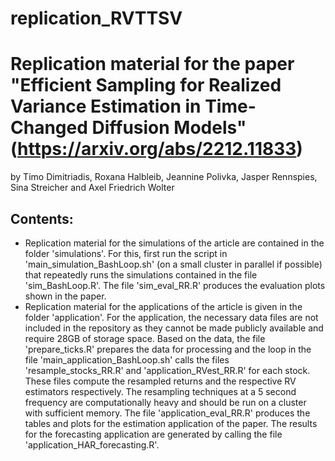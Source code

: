 # replication_RVTTSV
Replication material for the paper "Efficient Sampling for Realized Variance Estimation in Time-Changed Diffusion Models" (https://arxiv.org/abs/2212.11833)
================
by Timo Dimitriadis, Roxana Halbleib, Jeannine Polivka, Jasper Rennspies, Sina Streicher and 	Axel Friedrich Wolter

## Contents:

- Replication material for the simulations of the article are contained in the folder 'simulations'. For this, first run the script in 'main_simulation_BashLoop.sh' (on a small cluster in parallel if possible) that repeatedly runs the simulations contained in the file 'sim_BashLoop.R'. The file 'sim_eval_RR.R' produces the evaluation plots shown in the paper.
- Replication material for the applications of the article is given in the folder 'application'. For the application, the necessary data files are not included in the repository as they cannot be made publicly available and require 28GB of storage space. Based on the data, the file 'prepare_ticks.R' prepares the data for processing and the loop in the file 'main_application_BashLoop.sh' calls the files 'resample_stocks_RR.R' and 'application_RVest_RR.R' for each stock. These files compute the resampled returns and the respective RV estimators respectively. The resampling techniques at a 5 second frequency are computationally heavy and should be run on a cluster with sufficient memory. The file 'application_eval_RR.R' produces the tables and plots for the estimation application of the paper. The results for the forecasting application are generated by calling the file 'application_HAR_forecasting.R'.

